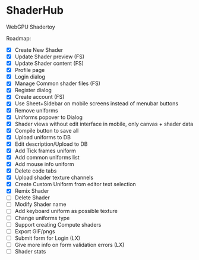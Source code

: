 # ShaderHub
WebGPU Shadertoy

Roadmap:
- [x] Create New Shader
- [x] Update Shader preview (FS)
- [x] Update Shader content (FS)
- [x] Profile page
- [x] Login dialog
- [x] Manage Common shader files (FS)
- [x] Register dialog
- [x] Create account (FS)
- [x] Use Sheet+Sidebar on mobile screens instead of menubar buttons
- [x] Remove uniforms
- [x] Uniforms popover to Dialog
- [x] Shader views without edit interface in mobile, only canvas + shader data
- [x] Compile button to save all
- [x] Upload uniforms to DB
- [x] Edit description/Upload to DB
- [x] Add Tick frames uniform
- [x] Add common uniforms list
- [x] Add mouse info uniform
- [x] Delete code tabs
- [x] Upload shader texture channels
- [x] Create Custom Uniform from editor text selection
- [x] Remix Shader
- [ ] Delete Shader
- [ ] Modify Shader name
- [ ] Add keyboard uniform as possible texture
- [ ] Change uniforms type
- [ ] Support creating Compute shaders
- [ ] Export GIF/pngs
- [ ] Submit form for Login (LX)
- [ ] Give more info on form validation errors (LX)
- [ ] Shader stats